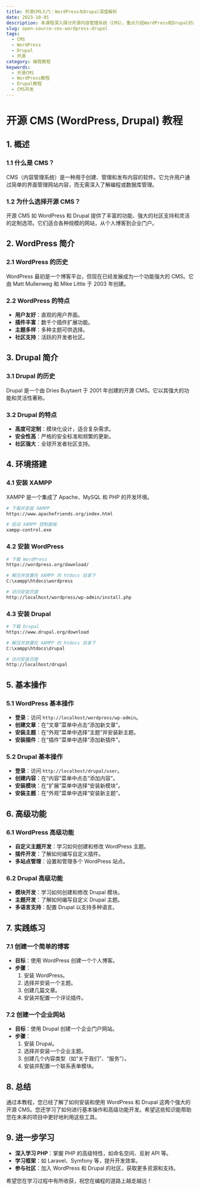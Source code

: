 ```yaml
---
title: 开源CMS入门：WordPress与Drupal深度解析
date: 2023-10-05
description: 本课程深入探讨开源内容管理系统（CMS），重点介绍WordPress和Drupal的基础知识、安装步骤、主题开发、插件使用及高级功能。
slug: open-source-cms-wordpress-drupal
tags:
  - CMS
  - WordPress
  - Drupal
  - 开源
category: 编程教程
keywords:
  - 开源CMS
  - WordPress教程
  - Drupal教程
  - CMS开发
---
```


# 开源 CMS (WordPress, Drupal) 教程

## 1. 概述

### 1.1 什么是 CMS？
CMS（内容管理系统）是一种用于创建、管理和发布内容的软件。它允许用户通过简单的界面管理网站内容，而无需深入了解编程或数据库管理。

### 1.2 为什么选择开源 CMS？
开源 CMS 如 WordPress 和 Drupal 提供了丰富的功能、强大的社区支持和灵活的定制选项。它们适合各种规模的网站，从个人博客到企业门户。

## 2. WordPress 简介

### 2.1 WordPress 的历史
WordPress 最初是一个博客平台，但现在已经发展成为一个功能强大的 CMS。它由 Matt Mullenweg 和 Mike Little 于 2003 年创建。

### 2.2 WordPress 的特点
- **用户友好**：直观的用户界面。
- **插件丰富**：数千个插件扩展功能。
- **主题多样**：多种主题可供选择。
- **社区支持**：活跃的开发者社区。

## 3. Drupal 简介

### 3.1 Drupal 的历史
Drupal 是一个由 Dries Buytaert 于 2001 年创建的开源 CMS。它以其强大的功能和灵活性著称。

### 3.2 Drupal 的特点
- **高度可定制**：模块化设计，适合复杂需求。
- **安全性高**：严格的安全标准和频繁的更新。
- **社区强大**：全球开发者社区支持。

## 4. 环境搭建

### 4.1 安装 XAMPP
XAMPP 是一个集成了 Apache、MySQL 和 PHP 的开发环境。

```bash
# 下载并安装 XAMPP
https://www.apachefriends.org/index.html

# 启动 XAMPP 控制面板
xampp-control.exe
```

### 4.2 安装 WordPress

```bash
# 下载 WordPress
https://wordpress.org/download/

# 解压并放置在 XAMPP 的 htdocs 目录下
C:\xampp\htdocs\wordpress

# 访问安装页面
http://localhost/wordpress/wp-admin/install.php
```

### 4.3 安装 Drupal

```bash
# 下载 Drupal
https://www.drupal.org/download

# 解压并放置在 XAMPP 的 htdocs 目录下
C:\xampp\htdocs\drupal

# 访问安装页面
http://localhost/drupal
```

## 5. 基本操作

### 5.1 WordPress 基本操作
- **登录**：访问 `http://localhost/wordpress/wp-admin`。
- **创建文章**：在“文章”菜单中点击“添加新文章”。
- **安装主题**：在“外观”菜单中选择“主题”并安装新主题。
- **安装插件**：在“插件”菜单中选择“添加新插件”。

### 5.2 Drupal 基本操作
- **登录**：访问 `http://localhost/drupal/user`。
- **创建内容**：在“内容”菜单中点击“添加内容”。
- **安装模块**：在“扩展”菜单中选择“安装新模块”。
- **安装主题**：在“外观”菜单中选择“安装新主题”。

## 6. 高级功能

### 6.1 WordPress 高级功能
- **自定义主题开发**：学习如何创建和修改 WordPress 主题。
- **插件开发**：了解如何编写自定义插件。
- **多站点管理**：设置和管理多个 WordPress 站点。

### 6.2 Drupal 高级功能
- **模块开发**：学习如何创建和修改 Drupal 模块。
- **主题开发**：了解如何编写自定义 Drupal 主题。
- **多语言支持**：配置 Drupal 以支持多种语言。

## 7. 实践练习

### 7.1 创建一个简单的博客
- **目标**：使用 WordPress 创建一个个人博客。
- **步骤**：
  1. 安装 WordPress。
  2. 选择并安装一个主题。
  3. 创建几篇文章。
  4. 安装并配置一个评论插件。

### 7.2 创建一个企业网站
- **目标**：使用 Drupal 创建一个企业门户网站。
- **步骤**：
  1. 安装 Drupal。
  2. 选择并安装一个企业主题。
  3. 创建几个内容类型（如“关于我们”、“服务”）。
  4. 安装并配置一个联系表单模块。

## 8. 总结

通过本教程，您已经了解了如何安装和使用 WordPress 和 Drupal 这两个强大的开源 CMS。您还学习了如何进行基本操作和高级功能开发。希望这些知识能帮助您在未来的项目中更好地利用这些工具。

## 9. 进一步学习

- **深入学习 PHP**：掌握 PHP 的高级特性，如命名空间、反射 API 等。
- **学习框架**：如 Laravel、Symfony 等，提升开发效率。
- **参与社区**：加入 WordPress 和 Drupal 的社区，获取更多资源和支持。

希望您在学习过程中有所收获，祝您在编程的道路上越走越远！